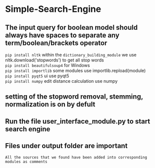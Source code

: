 # Simple-Search-Engine
## The input query for boolean model should always have spaces to separate any term/boolean/brackets operator
```pip install nltk``` within the ``dictionary_building_module`` we use nltk.download('stopwords') to get all stop words\
```pip install beautifulsoup4``` for Windows\
```pip install importlib``` some modules use importlib.repload(module)\
```pip install pyqt5``` ui use pyqt5\
```pip install numpy``` edit distance calculation use numpy
## setting of the stopword removal, stemming, normalization is on by defult
## Run the file user_interface_module.py to start search engine
## Files under output folder are important
```All the sources that we found have been added into corresponding modules as comments```
